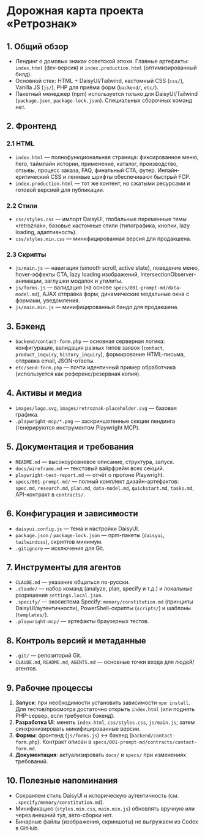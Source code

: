 # Дорожная карта проекта «Ретрознак»

## 1. Общий обзор
- Лендинг о домовых знаках советской эпохи. Главные артефакты: `index.html` (dev-версия) и `index.production.html` (оптимизированный билд).
- Основной стек: HTML + DaisyUI/Tailwind, кастомный CSS (`css/`), Vanilla JS (`js/`), PHP для приёма форм (`backend/`, `etc/`).
- Пакетный менеджер (npm) используется только для DaisyUI/Tailwind (`package.json`, `package-lock.json`). Специальных сборочных команд нет.

## 2. Фронтенд
### 2.1 HTML
- `index.html` — полнофункциональная страница: фиксированное меню, hero, таймлайн истории, применение, каталог, производство, отзывы, процесс заказа, FAQ, финальный CTA, футер. Инлайн-критический CSS и ленивые шрифты обеспечивают быстрый FCP.
- `index.production.html` — тот же контент, но сжатыми ресурсами и готовой версией для публикации.

### 2.2 Стили
- `css/styles.css` — импорт DaisyUI, глобальные переменные темы «retroznak», базовые кастомные стили (типографика, кнопки, lazy loading, адаптивность).
- `css/styles.min.css` — минифицированная версия для продакшена.

### 2.3 Скрипты
- `js/main.js` — навигация (smooth scroll, active state), поведение меню, hover-эффекты CTA, lazy loading изображений, IntersectionObserver-анимации, заглушки модалок и утилиты.
- `js/forms.js` — валидация (на основе `specs/001-prompt-md/data-model.md`), AJAX отправка форм, динамические модальные окна с формами, уведомления.
- `js/main.min.js` — минифицированный бандл для продакшена.

## 3. Бэкенд
- `backend/contact-form.php` — основная серверная логика: конфигурация, валидация разных типов заявок (`contact`, `product_inquiry`, `history_inquiry`), формирование HTML-письма, отправка email, JSON-ответы.
- `etc/send-form.php` — почти идентичный пример обработчика (используется как референс/резервная копия).

## 4. Активы и медиа
- `images/logo.svg`, `images/retroznak-placeholder.svg` — базовая графика.
- `.playwright-mcp/*.png` — заскриншотенные секции лендинга (генерируются инструментом Playwright MCP).

## 5. Документация и требования
- `README.md` — высокоуровневое описание, структура, запуск.
- `docs/wireframe.md` — текстовый вайрфрейм всех секций.
- `playwright-test-report.md` — отчёт о прогоне Playwright.
- `specs/001-prompt-md/` — полный комплект дизайн-артефактов: `spec.md`, `research.md`, `plan.md`, `data-model.md`, `quickstart.md`, `tasks.md`, API-контракт в `contracts/`.

## 6. Конфигурация и зависимости
- `daisyui.config.js` — тема и настройки DaisyUI.
- `package.json` / `package-lock.json` — npm-пакеты (`daisyui`, `tailwindcss`), скриптов минимум.
- `.gitignore` — исключения для Git.

## 7. Инструменты для агентов
- `CLAUDE.md` — указание общаться по-русски.
- `.claude/` — набор команд (analyze, plan, specify и т.д.) и локальные разрешения `settings.local.json`.
- `.specify/` — экосистема Specify: `memory/constitution.md` (принципы DaisyUI/аутентичности), PowerShell-скрипты (`scripts/`) и шаблоны (`templates/`).
- `.playwright-mcp/` — артефакты браузерных тестов.

## 8. Контроль версий и метаданные
- `.git/` — репозиторий Git.
- `CLAUDE.md`, `README.md`, `AGENTS.md` — основные точки входа для людей/агентов.

## 9. Рабочие процессы
1. **Запуск**: при необходимости установить зависимости `npm install`. Для тестов/просмотра достаточно открыть `index.html` (или поднять PHP-сервер, если требуется бэкенд).
2. **Разработка UI**: менять `index.html`, `css/styles.css`, `js/main.js`; затем синхронизировать минифицированные версии.
3. **Формы**: фронтенд (`js/forms.js`) ↔ бэкенд (`backend/contact-form.php`). Контракт описан в `specs/001-prompt-md/contracts/contact-form.md`.
4. **Документация**: актуализировать `docs/` и `specs/` при изменениях требований.

## 10. Полезные напоминания
- Сохраняем стиль DaisyUI и историческую аутентичность (см. `.specify/memory/constitution.md`).
- Минификацию (`styles.min.css`, `main.min.js`) обновлять вручную или через внешний тул, авто-сборки нет.
- Бинарные файлы (изображения, скриншоты) не выгружаем из Codex в GitHub.
